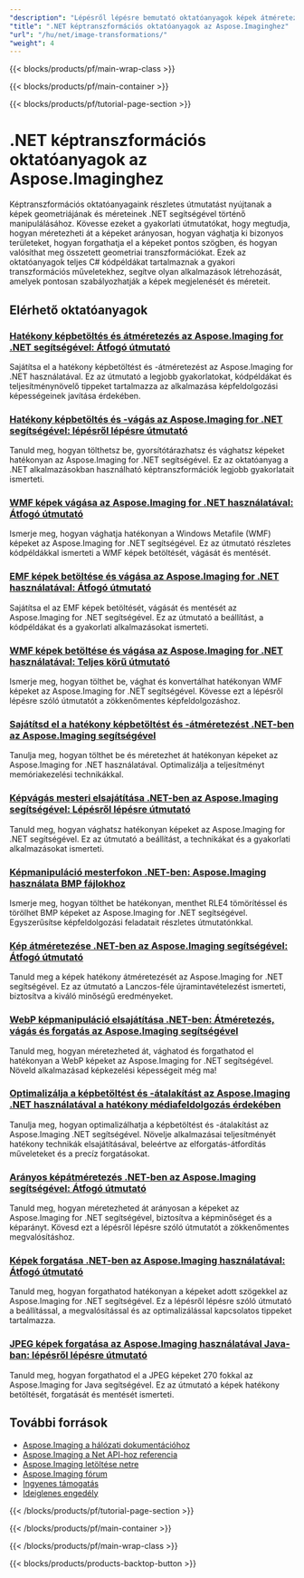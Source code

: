 ```yaml
---
"description": "Lépésről lépésre bemutató oktatóanyagok képek átméretezéséhez, vágásához, forgatásához és geometriai transzformációihoz az Aspose.Imaging for .NET használatával."
"title": ".NET képtranszformációs oktatóanyagok az Aspose.Imaginghez"
"url": "/hu/net/image-transformations/"
"weight": 4
---
```


{{< blocks/products/pf/main-wrap-class >}}

{{< blocks/products/pf/main-container >}}

{{< blocks/products/pf/tutorial-page-section >}}
# .NET képtranszformációs oktatóanyagok az Aspose.Imaginghez

Képtranszformációs oktatóanyagaink részletes útmutatást nyújtanak a képek geometriájának és méreteinek .NET segítségével történő manipulálásához. Kövesse ezeket a gyakorlati útmutatókat, hogy megtudja, hogyan méretezheti át a képeket arányosan, hogyan vághatja ki bizonyos területeket, hogyan forgathatja el a képeket pontos szögben, és hogyan valósíthat meg összetett geometriai transzformációkat. Ezek az oktatóanyagok teljes C# kódpéldákat tartalmaznak a gyakori transzformációs műveletekhez, segítve olyan alkalmazások létrehozását, amelyek pontosan szabályozhatják a képek megjelenését és méreteit.

## Elérhető oktatóanyagok

### [Hatékony képbetöltés és átméretezés az Aspose.Imaging for .NET segítségével: Átfogó útmutató](./efficient-image-loading-resizing-aspose-imaging-net/)
Sajátítsa el a hatékony képbetöltést és -átméretezést az Aspose.Imaging for .NET használatával. Ez az útmutató a legjobb gyakorlatokat, kódpéldákat és teljesítménynövelő tippeket tartalmazza az alkalmazása képfeldolgozási képességeinek javítása érdekében.

### [Hatékony képbetöltés és -vágás az Aspose.Imaging for .NET segítségével: lépésről lépésre útmutató](./load-crop-images-aspose-imaging-dotnet/)
Tanuld meg, hogyan tölthetsz be, gyorsítótárazhatsz és vághatsz képeket hatékonyan az Aspose.Imaging for .NET segítségével. Ez az oktatóanyag a .NET alkalmazásokban használható képtranszformációk legjobb gyakorlatait ismerteti.

### [WMF képek vágása az Aspose.Imaging for .NET használatával: Átfogó útmutató](./crop-wmf-images-aspose-imaging-net/)
Ismerje meg, hogyan vághatja hatékonyan a Windows Metafile (WMF) képeket az Aspose.Imaging for .NET segítségével. Ez az útmutató részletes kódpéldákkal ismerteti a WMF képek betöltését, vágását és mentését.

### [EMF képek betöltése és vágása az Aspose.Imaging for .NET használatával: Átfogó útmutató](./load-crop-emf-images-aspose-imaging-net/)
Sajátítsa el az EMF képek betöltését, vágását és mentését az Aspose.Imaging for .NET segítségével. Ez az útmutató a beállítást, a kódpéldákat és a gyakorlati alkalmazásokat ismerteti.

### [WMF képek betöltése és vágása az Aspose.Imaging for .NET használatával: Teljes körű útmutató](./load-crop-wmf-image-aspose-imaging-net/)
Ismerje meg, hogyan tölthet be, vághat és konvertálhat hatékonyan WMF képeket az Aspose.Imaging for .NET segítségével. Kövesse ezt a lépésről lépésre szóló útmutatót a zökkenőmentes képfeldolgozáshoz.

### [Sajátítsd el a hatékony képbetöltést és -átméretezést .NET-ben az Aspose.Imaging segítségével](./aspose-imaging-net-image-loading-resizing/)
Tanulja meg, hogyan tölthet be és méretezhet át hatékonyan képeket az Aspose.Imaging for .NET használatával. Optimalizálja a teljesítményt memóriakezelési technikákkal.

### [Képvágás mesteri elsajátítása .NET-ben az Aspose.Imaging segítségével: Lépésről lépésre útmutató](./master-image-cropping-aspose-imaging-dotnet/)
Tanuld meg, hogyan vághatsz hatékonyan képeket az Aspose.Imaging for .NET segítségével. Ez az útmutató a beállítást, a technikákat és a gyakorlati alkalmazásokat ismerteti.

### [Képmanipuláció mesterfokon .NET-ben: Aspose.Imaging használata BMP fájlokhoz](./master-image-manipulation-dotnet-aspose-imaging/)
Ismerje meg, hogyan tölthet be hatékonyan, menthet RLE4 tömörítéssel és törölhet BMP képeket az Aspose.Imaging for .NET segítségével. Egyszerűsítse képfeldolgozási feladatait részletes útmutatónkkal.

### [Kép átméretezése .NET-ben az Aspose.Imaging segítségével: Átfogó útmutató](./master-image-resizing-aspose-imaging-dotnet/)
Tanuld meg a képek hatékony átméretezését az Aspose.Imaging for .NET segítségével. Ez az útmutató a Lanczos-féle újramintavételezést ismerteti, biztosítva a kiváló minőségű eredményeket.

### [WebP képmanipuláció elsajátítása .NET-ben: Átméretezés, vágás és forgatás az Aspose.Imaging segítségével](./master-webp-manipulation-net-resize-crop-rotate-aspose-imaging/)
Tanuld meg, hogyan méretezheted át, vághatod és forgathatod el hatékonyan a WebP képeket az Aspose.Imaging for .NET segítségével. Növeld alkalmazásad képkezelési képességeit még ma!

### [Optimalizálja a képbetöltést és -átalakítást az Aspose.Imaging .NET használatával a hatékony médiafeldolgozás érdekében](./optimizing-image-loading-transformation-aspose-imaging-net/)
Tanulja meg, hogyan optimalizálhatja a képbetöltést és -átalakítást az Aspose.Imaging .NET segítségével. Növelje alkalmazásai teljesítményét hatékony technikák elsajátításával, beleértve az elforgatás-átfordítás műveleteket és a precíz forgatásokat.

### [Arányos képátméretezés .NET-ben az Aspose.Imaging segítségével: Átfogó útmutató](./resize-images-proportionally-aspose-imaging-dotnet/)
Tanuld meg, hogyan méretezheted át arányosan a képeket az Aspose.Imaging for .NET segítségével, biztosítva a képminőséget és a képarányt. Kövesd ezt a lépésről lépésre szóló útmutatót a zökkenőmentes megvalósításhoz.

### [Képek forgatása .NET-ben az Aspose.Imaging használatával: Átfogó útmutató](./rotate-images-net-aspose-imaging-guide/)
Tanuld meg, hogyan forgathatod hatékonyan a képeket adott szögekkel az Aspose.Imaging for .NET segítségével. Ez a lépésről lépésre szóló útmutató a beállítással, a megvalósítással és az optimalizálással kapcsolatos tippeket tartalmazza.

### [JPEG képek forgatása az Aspose.Imaging használatával Java-ban: lépésről lépésre útmutató](./rotate-jpeg-images-aspose-imaging-java/)
Tanuld meg, hogyan forgathatod el a JPEG képeket 270 fokkal az Aspose.Imaging for Java segítségével. Ez az útmutató a képek hatékony betöltését, forgatását és mentését ismerteti.

## További források

- [Aspose.Imaging a hálózati dokumentációhoz](https://docs.aspose.com/imaging/net/)
- [Aspose.Imaging a Net API-hoz referencia](https://reference.aspose.com/imaging/net/)
- [Aspose.Imaging letöltése netre](https://releases.aspose.com/imaging/net/)
- [Aspose.Imaging fórum](https://forum.aspose.com/c/imaging)
- [Ingyenes támogatás](https://forum.aspose.com/)
- [Ideiglenes engedély](https://purchase.aspose.com/temporary-license/)

{{< /blocks/products/pf/tutorial-page-section >}}

{{< /blocks/products/pf/main-container >}}

{{< /blocks/products/pf/main-wrap-class >}}

{{< blocks/products/products-backtop-button >}}